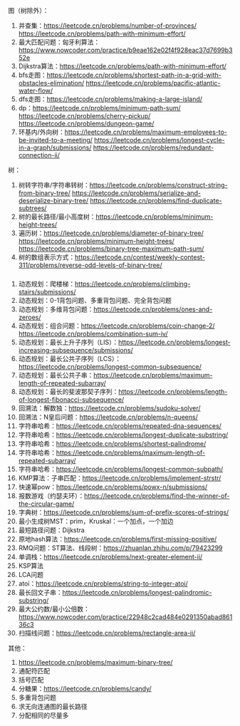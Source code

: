 图（树除外）：
1. 并查集：https://leetcode.cn/problems/number-of-provinces/ https://leetcode.cn/problems/path-with-minimum-effort/
2. 最大匹配问题：匈牙利算法：https://www.nowcoder.com/practice/b9eae162e02f4f928eac37d7699b352e
3. Dijkstra算法：https://leetcode.cn/problems/path-with-minimum-effort/
4. bfs走图：https://leetcode.cn/problems/shortest-path-in-a-grid-with-obstacles-elimination/ https://leetcode.cn/problems/pacific-atlantic-water-flow/
5. dfs走图：https://leetcode.cn/problems/making-a-large-island/
5. dp：https://leetcode.cn/problems/minimum-path-sum/ https://leetcode.cn/problems/cherry-pickup/ https://leetcode.cn/problems/dungeon-game/
6. 环基内/外向树：https://leetcode.cn/problems/maximum-employees-to-be-invited-to-a-meeting/ https://leetcode.cn/problems/longest-cycle-in-a-graph/submissions/ https://leetcode.cn/problems/redundant-connection-ii/

树：
1. 树转字符串/字符串转树：https://leetcode.cn/problems/construct-string-from-binary-tree/ https://leetcode.cn/problems/serialize-and-deserialize-binary-tree/ https://leetcode.cn/problems/find-duplicate-subtrees/
2. 树的最长路径/最小高度树：https://leetcode.cn/problems/minimum-height-trees/
3. 遍历树：https://leetcode.cn/problems/diameter-of-binary-tree/ https://leetcode.cn/problems/minimum-height-trees/ https://leetcode.cn/problems/binary-tree-maximum-path-sum/
4. 树的数组表示方式：https://leetcode.cn/contest/weekly-contest-311/problems/reverse-odd-levels-of-binary-tree/

###
1. 动态规划：爬楼梯：https://leetcode.cn/problems/climbing-stairs/submissions/
2. 动态规划：0-1背包问题、多重背包问题、完全背包问题
3. 动态规划：多维背包问题：https://leetcode.cn/problems/ones-and-zeroes/
4. 动态规划：组合问题：https://leetcode.cn/problems/coin-change-2/ https://leetcode.cn/problems/combination-sum-iv/
5. 动态规划：最长上升子序列（LIS）：https://leetcode.cn/problems/longest-increasing-subsequence/submissions/
6. 动态规划：最长公共子序列（LCS）：https://leetcode.cn/problems/longest-common-subsequence/
7. 动态规划：最长公共子串：https://leetcode.cn/problems/maximum-length-of-repeated-subarray/
8. 动态规划：最长的斐波那契子序列：https://leetcode.cn/problems/length-of-longest-fibonacci-subsequence/
9. 回溯法：解数独：https://leetcode.cn/problems/sudoku-solver/
10. 回溯法：N皇后问题：https://leetcode.cn/problems/n-queens/
11. 字符串哈希：https://leetcode.cn/problems/repeated-dna-sequences/
12. 字符串哈希：https://leetcode.cn/problems/longest-duplicate-substring/
13. 字符串哈希：https://leetcode.cn/problems/shortest-palindrome/
14. 字符串哈希：https://leetcode.cn/problems/maximum-length-of-repeated-subarray/
15. 字符串哈希：https://leetcode.cn/problems/longest-common-subpath/
16. KMP算法：子串匹配：https://leetcode.cn/problems/implement-strstr/
17. 快速幂pow：https://leetcode.cn/problems/powx-n/submissions/
18. 报数游戏（约瑟夫环）：https://leetcode.cn/problems/find-the-winner-of-the-circular-game/
19. 字典树：https://leetcode.cn/problems/sum-of-prefix-scores-of-strings/
20. 最小生成树MST：prim，Kruskal：一个加点，一个加边
21. 最短路径问题：Dijkstra
25. 原地hash算法：https://leetcode.cn/problems/first-missing-positive/
26. RMQ问题：ST算法、线段树：https://zhuanlan.zhihu.com/p/79423299
27. 单调栈：https://leetcode.cn/problems/next-greater-element-ii/
25. KSP算法
26. LCA问题
27. atoi：https://leetcode.cn/problems/string-to-integer-atoi/
28. 最长回文子串：https://leetcode.cn/problems/longest-palindromic-substring/
29. 最大公约数/最小公倍数：https://www.nowcoder.com/practice/22948c2cad484e0291350abad86136c3
30. 扫描线问题：https://leetcode.cn/problems/rectangle-area-ii/



其他：
1. https://leetcode.cn/problems/maximum-binary-tree/
2. 通配符匹配
3. 括号匹配
4. 分糖果：https://leetcode.cn/problems/candy/
5. 多重背包问题
6. 求无向连通图的最长路径
7. 分配相同的尽量多
